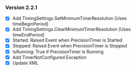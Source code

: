### Version 2.2.1

- [x] Add TimingSettings.SetMinimumTimerResolution [Uses timeBeginPeriod]
- [x] Add TimingSettings.ClearMinimumTimerResolution [Uses timeEndPeriod]
- [x] Started: Raised Event when PrecisionTimer is Started
- [x] Stopped: Raised Event when PrecisionTimer is Stopped
- [x] IsRunning: True if PrecisionTimer is Running
- [x] Add TimerNotConfigured Exception
- [x] Update XML
